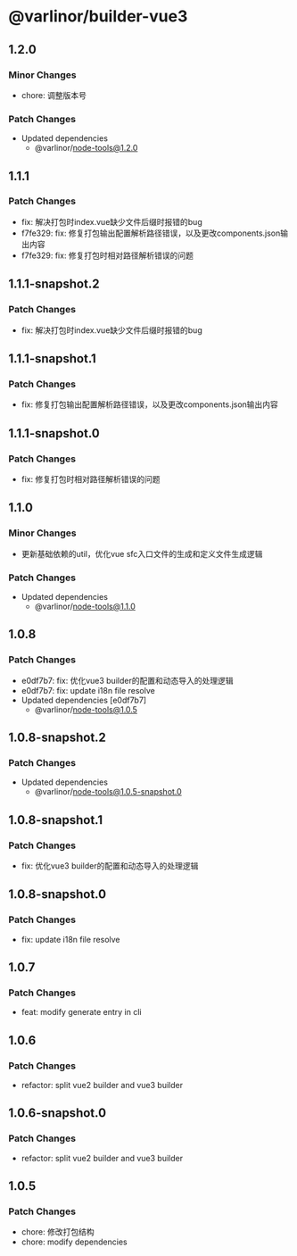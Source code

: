 # @varlinor/builder-vue3

## 1.2.0

### Minor Changes

- chore: 调整版本号

### Patch Changes

- Updated dependencies
  - @varlinor/node-tools@1.2.0

## 1.1.1

### Patch Changes

- fix: 解决打包时index.vue缺少文件后缀时报错的bug
- f7fe329: fix: 修复打包输出配置解析路径错误，以及更改components.json输出内容
- f7fe329: fix: 修复打包时相对路径解析错误的问题

## 1.1.1-snapshot.2

### Patch Changes

- fix: 解决打包时index.vue缺少文件后缀时报错的bug

## 1.1.1-snapshot.1

### Patch Changes

- fix: 修复打包输出配置解析路径错误，以及更改components.json输出内容

## 1.1.1-snapshot.0

### Patch Changes

- fix: 修复打包时相对路径解析错误的问题

## 1.1.0

### Minor Changes

- 更新基础依赖的util，优化vue sfc入口文件的生成和定义文件生成逻辑

### Patch Changes

- Updated dependencies
  - @varlinor/node-tools@1.1.0

## 1.0.8

### Patch Changes

- e0df7b7: fix: 优化vue3 builder的配置和动态导入的处理逻辑
- e0df7b7: fix: update i18n file resolve
- Updated dependencies [e0df7b7]
  - @varlinor/node-tools@1.0.5

## 1.0.8-snapshot.2

### Patch Changes

- Updated dependencies
  - @varlinor/node-tools@1.0.5-snapshot.0

## 1.0.8-snapshot.1

### Patch Changes

- fix: 优化vue3 builder的配置和动态导入的处理逻辑

## 1.0.8-snapshot.0

### Patch Changes

- fix: update i18n file resolve

## 1.0.7

### Patch Changes

- feat: modify generate entry in cli

## 1.0.6

### Patch Changes

- refactor: split vue2 builder and vue3 builder

## 1.0.6-snapshot.0

### Patch Changes

- refactor: split vue2 builder and vue3 builder

## 1.0.5

### Patch Changes

- chore: 修改打包结构
- chore: modify dependencies
